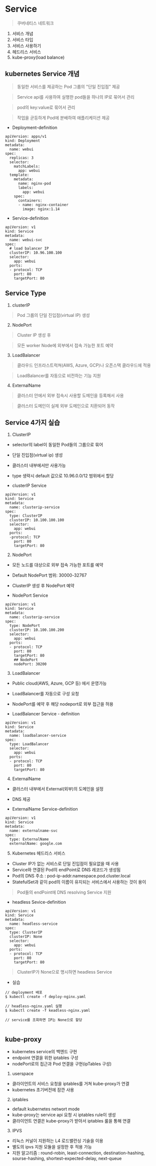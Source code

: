 Service
=========

> 쿠버네티스 네트워크

1. 서비스 개념
2. 서비스 타입
3. 서비스 사용하기
4. 헤드리스 서비스
5. kube-proxy(load balance)

## kubernetes Service 개념

> 동일한 서비스를 제공하는 Pod 그룹의 "단일 진입점" 제공

> Service api를 사용하여 실행한 pod들을 하나의 IP로 묶어서 관리

> pod의 key:value로 묶어서 관리

> 작업을 균등하게 Pod에 분배하여 애플리케이션 제공


* Deployment-definition
```
apiVersion: apps/v1
kind: Deployment
metadata:
  name: webui
spec:
  replicas: 3
  selector:
    matchLabels:
      app: webui
  template:
    metadata:
      name: nginx-pod
      labels:
        app: webui
    spec:
      containers:
      - name: nginx-container
        image: nginx:1.14
```

* Service-definition
```
apiVersion: v1
kind: Service
metadata:
  name: webui-svc
spec:
  # load balancer IP
  clusterIP: 10.96.100.100
  selector:
    app: webui
  ports:
  - protocol: TCP
    port: 80
    targetPort: 80
  ```

## Service Type

1. clusterIP

> Pod 그룹의 단일 진입점(virtual IP) 생성

2. NodePort

> Cluster IP 생성 후

> 모든 worker Node에 외부에서 접속 가능한 포트 예약

3. LoadBalancer

> 클라우드 인프라스트럭쳐(AWS, Azure, GCP)나 오픈스택 클라우드에 적용

> LoadBalancer를 자동으로 비전하는 기능 지원

4. ExternalName

> 클러스터 안에서 외부 접속시 사용할 도메인을 등록해서 사용

> 클러스터 도메인이 실제 외부 도메인으로 치환되어 동작


## Service 4가지 실습


1. ClusterIP

  + selector의 label이 동일한 Pod들의 그룹으로 묶어

  + 단일 진입점(virtual ip) 생성

  + 클러스터 내부에서만 사용가능

  + type 생략시 default 값으로 10.96.0.0/12 범위에서 할당

* clusterIP Service
```
apiVersion: v1
kind: Service
metadata:
  name: clusterip-service
spec:
  type: ClusterIP
  clusterIP: 10.100.100.100
  selector:
    app: webui
  ports:
  -protocol: TCP
    port: 80
    targetPort: 80
```

2. NodePort

* 모든 노드를 대상으로 외부 접속 가능한 포트를 예약
* Default NodePort 범위: 30000-32767
* ClusterIP 생성 후 NodePort 예약

* NodePort Service
```
apiVersion: v1
kind: Service
metadata:
  name: clusterip-service
spec:
  type: NodePort
  clusterIP: 10.100.100.200
  selector:
    app: webui
  ports:
  - protocol: TCP
    port: 80
    targetPort: 80
    ## NodePort
    nodePort: 30200
```

3. LoadBalancer

* Public cloud(AWS, Azure, GCP 등) 에서 운영가능 
* LoadBalancer를 자동으로 구성 요청
* NodePort를 예약 후 해당 nodeport로 외부 접근을 허용

* LoadBalancer Service - definition

```
apiVersion: v1
kind: Service
metadata:
  name: loadbalancer-service
spec:
  type: LoadBalancer
  selector:
    app: webui
  ports:
  - protocol: TCP
    port: 80
    targetPort: 80
```

4. ExternalName

* 클러스터 내부에서 External(외부)의 도메인을 설정
* DNS 제공

* ExternalName Service-definition

```
apiVersion: v1
kind: Service
metadata:
  name: externalname-svc
spec:
  type: ExternalName
  externalName: google.com
```

5. Kubernetes 헤드리스 서비스


* Cluster IP가 없는 서비스로 단일 진입점이 필요없을 때 사용
* Service와 연결된 Pod의 endPoint로 DNS 레코드가 생성됨
* Pod의 DNS 주소 : pod-ip-addr.namespace.pod.cluster.local
* StatefulSet과 같이 pod의 이름이 유지되는 서비스에서 사용하는 것이 용이

> Pod들의 endPoint에 DNS resolving Service 지원

* headless Sevice-definition
```
apiVersion: v1
kind: Service
metadata:
  name: headless-service
spec:
  type: ClusterIP
  clusterIP: None
  selector:
    app: webui
  ports:
  - protocol: TCP
    port: 80
    targetPort: 80
```

> ClusterIP가 None으로 명시하면 headless Service

* 실습

```
// deployment 배포
$ kubectl create -f deploy-nginx.yaml

// headless-nginx.yaml 실행
$ kubectl create -f keadless-nginx.yaml

// service를 조회하면 IP는 None으로 할당


```


## kube-proxy

* kubernetes service의 백엔드 구현
* endpoint 연결을 위한 iptables 구성
* nodePort로의 접근과 Pod 연결을 구현(ipTables 구성)


1. userspace
  * 클라이언트의 서비스 요청을 iptables를 거쳐 kube-proxy가 연결
  * kubernetes 초기버전에 잠깐 사용

2. iptables

  * default kubernetes networt mode
  * kube-proxy는 service api 요청 시 iptables rule이 생성
  * 클라이언트 연결은 kube-proxy가 받아서 iptables 룰을 통해 연결
 
3. IPVS
  * 리눅스 커널이 지원하는 L4 로드밸런싱 기술을 이용
  * 별도의 ipvs 지원 모듈을 설정한 후 적용 가능
  * 지원 알고리즘 : round-robin, least-connection, destination-hashing, sourse-hashing, shortest-expected-delay, next-queue














